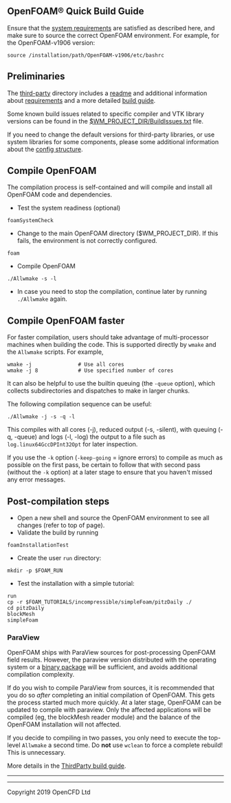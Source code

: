 ## OpenFOAM&reg; Quick Build Guide

Ensure that the [system requirements][link openfoam-require] are satisfied as described here,
and make sure to source the correct OpenFOAM environment. For example,
for the OpenFOAM-v1906 version:
```
source /installation/path/OpenFOAM-v1906/etc/bashrc
```

## Preliminaries

The [third-party][repo third] directory includes a
[readme][link third-readme] and additional information about
[requirements][link third-require] and a more detailed
[build guide][link third-build].

Some known build issues related to specific compiler and VTK library versions
can be found in the [$WM_PROJECT_DIR/BuildIssues.txt][link openfoam-issues] file.

If you need to change the default versions for third-party libraries,
or use system libraries for some components, please some additional
information about the [config structure][link openfoam-config].

## Compile OpenFOAM

The compilation process is self-contained and will compile and install
all OpenFOAM code and dependencies.

- Test the system readiness (optional)
```
foamSystemCheck
```
- Change to the main OpenFOAM directory ($WM_PROJECT_DIR).
  If this fails, the environment is not correctly configured.
```
foam
```
- Compile OpenFOAM
```
./Allwmake -s -l
```
- In case you need to stop the compilation, continue later by running
`./Allwmake` again.

## Compile OpenFOAM faster

For faster compilation, users should take advantage of multi-processor
machines when building the code. This is supported directly by `wmake`
and the `Allwmake` scripts. For example,
```
wmake -j               # Use all cores
wmake -j 8             # Use specified number of cores
```
It can also be helpful to use the builtin queuing (the `-queue`
option), which collects subdirectories and dispatches to make in
larger chunks.

The following compilation sequence can be useful:
```
./Allwmake -j -s -q -l
```
This compiles with all cores (-j), reduced output (-s, -silent), with
queuing (-q, -queue) and logs (-l, -log) the output to a file such as
`log.linux64GccDPInt32Opt` for later inspection.

If you use the `-k` option (`-keep-going` = ignore errors) to compile
as much as possible on the first pass, be certain to follow that with
second pass (without the `-k` option) at a later stage to ensure that
you haven't missed any error messages.

## Post-compilation steps

- Open a new shell and source the OpenFOAM environment to see all
  changes (refer to top of page).
- Validate the build by running
```
foamInstallationTest
```
- Create the user `run` directory:
```
mkdir -p $FOAM_RUN
```
- Test the installation with a simple tutorial:
```
run
cp -r $FOAM_TUTORIALS/incompressible/simpleFoam/pitzDaily ./
cd pitzDaily
blockMesh
simpleFoam
```

### ParaView

OpenFOAM ships with ParaView sources for post-processing OpenFOAM
field results. However, the paraview version distributed with
the operating system or a [binary package][download ParaView]
will be sufficient, and avoids additional compilation complexity.

If do you wish to compile ParaView from sources, it is recommended
that you do so *after* completing an initial compilation of OpenFOAM.
This gets the process started much more quickly. At a later stage,
OpenFOAM can be updated to compile with paraview. Only the affected
applications will be compiled (eg, the blockMesh reader module) and the
balance of the OpenFOAM installation will not affected.

If you decide to compiling in two passes, you only need to execute the
top-level `Allwmake` a second time. Do **not** use `wclean` to force a
complete rebuild! This is unnecessary.

More details in the [ThirdParty build guide][link third-build].


------------

<!-- Links -->

[page ParaView]:  http://www.paraview.org/
[download ParaView]: https://www.paraview.org/download/


<!-- OpenFOAM -->

[repo openfoam]: https://develop.openfoam.com/Development/OpenFOAM-plus/
[repo third]: https://develop.openfoam.com/Development/ThirdParty-plus/

[link openfoam-issues]: https://develop.openfoam.com/Development/OpenFOAM-plus/blob/develop/BuildIssues.txt
[link openfoam-config]: https://develop.openfoam.com/Development/OpenFOAM-plus/blob/develop/etc/README.md
[link openfoam-build]: https://develop.openfoam.com/Development/OpenFOAM-plus/blob/develop/doc/Build.md
[link openfoam-require]: https://develop.openfoam.com/Development/OpenFOAM-plus/blob/develop/doc/Requirements.md
[link third-readme]: https://develop.openfoam.com/Development/ThirdParty-plus/blob/develop/README.md
[link third-build]: https://develop.openfoam.com/Development/ThirdParty-plus/blob/develop/BUILD.md
[link third-require]: https://develop.openfoam.com/Development/ThirdParty-plus/blob/develop/Requirements.md

---
Copyright 2019 OpenCFD Ltd
